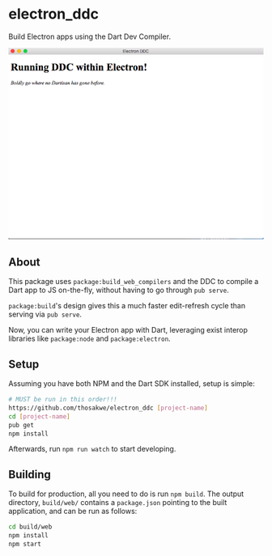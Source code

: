 # electron_ddc
Build Electron apps using the Dart Dev Compiler.

![Screenshot](screenshots/main.png)

## About
This package uses `package:build_web_compilers` and the DDC to compile a Dart app to JS on-the-fly,
without having to go through `pub serve`. 

`package:build`'s design gives this a much faster edit-refresh cycle than serving via `pub serve`.

Now, you can write your Electron app with Dart, leveraging exist interop libraries like
`package:node` and `package:electron`.

## Setup
Assuming you have both NPM and the Dart SDK installed, setup is simple:

```bash
# MUST be run in this order!!!
https://github.com/thosakwe/electron_ddc [project-name]
cd [project-name]
pub get
npm install
```

Afterwards, run `npm run watch` to start developing.

## Building
To build for production, all you need to do is run `npm build`.
The output directory, `build/web/` contains a `package.json` pointing to the built
application, and can be run as follows:

```bash
cd build/web
npm install
npm start
```